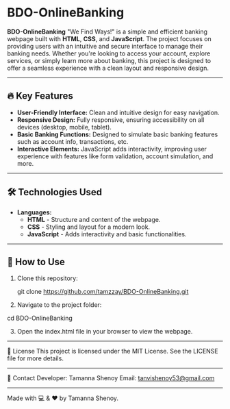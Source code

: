 # BDO-OnlineBanking

**BDO-OnlineBanking** "We Find Ways!" is a simple and efficient banking webpage built with **HTML**, **CSS**, and **JavaScript**. The project focuses on providing users with an intuitive and secure interface to manage their banking needs. Whether you're looking to access your account, explore services, or simply learn more about banking, this project is designed to offer a seamless experience with a clean layout and responsive design.

---

## 🔥 Key Features  
- **User-Friendly Interface:** Clean and intuitive design for easy navigation.  
- **Responsive Design:** Fully responsive, ensuring accessibility on all devices (desktop, mobile, tablet).  
- **Basic Banking Functions:** Designed to simulate basic banking features such as account info, transactions, etc.  
- **Interactive Elements:** JavaScript adds interactivity, improving user experience with features like form validation, account simulation, and more.

---

## 🛠️ Technologies Used  
- **Languages:**  
  - **HTML** - Structure and content of the webpage.  
  - **CSS** - Styling and layout for a modern look.  
  - **JavaScript** - Adds interactivity and basic functionalities.

---

## 🚀 How to Use  
1. Clone this repository:  

   git clone https://github.com/tamzzay/BDO-OnlineBanking.git

2. Navigate to the project folder:

cd BDO-OnlineBanking

3. Open the index.html file in your browser to view the webpage.

---
📝 License
This project is licensed under the MIT License. See the LICENSE file for more details.

---
📧 Contact
Developer: Tamanna Shenoy
Email: tanvishenoy53@gmail.com

---
Made with 💻 & ❤️ by Tamanna Shenoy.
